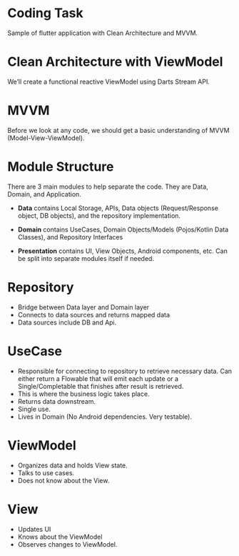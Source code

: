 # Coding Task
Sample of flutter application with Clean Architecture and MVVM.

#  Clean Architecture with ViewModel
We’ll create a functional reactive ViewModel using Darts Stream API.

# MVVM
Before we look at any code, we should get a basic understanding of MVVM (Model-View-ViewModel).

# Module Structure
There are 3 main modules to help separate the code. They are Data, Domain, and Application.

- **Data** contains Local Storage, APIs, Data objects (Request/Response object, DB objects), and the repository implementation.

- **Domain** contains UseCases, Domain Objects/Models (Pojos/Kotlin Data Classes), and Repository Interfaces

- **Presentation** contains UI, View Objects, Android components, etc. Can be split into separate modules itself if needed.

# Repository
- Bridge between Data layer and Domain layer
- Connects to data sources and returns mapped data
- Data sources include DB and Api.

# UseCase
- Responsible for connecting to repository to retrieve necessary data. Can either return a Flowable that will emit each update or a Single/Completable that finishes after result is retrieved.
- This is where the business logic takes place.
- Returns data downstream.
- Single use.
- Lives in Domain (No Android dependencies. Very testable).

# ViewModel
- Organizes data and holds View state.
- Talks to use cases.
- Does not know about the View.

# View
- Updates UI
- Knows about the ViewModel
- Observes changes to ViewModel.



